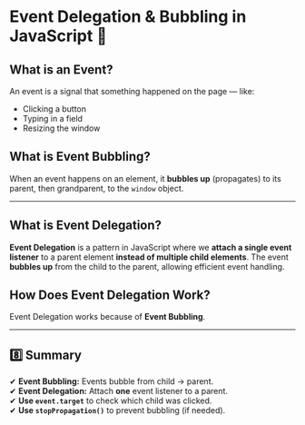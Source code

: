# **Event Delegation & Bubbling in JavaScript** 🚀  

## What is an Event?

An event is a signal that something happened on the page — like:

- Clicking a button
- Typing in a field
- Resizing the window

## **What is Event Bubbling?**
When an event happens on an element, it **bubbles up** (propagates) to its parent, then grandparent, to the `window` object.

---

## **What is Event Delegation?**
**Event Delegation** is a pattern in JavaScript where we **attach a single event listener** to a parent element **instead of multiple child elements**. The event **bubbles up** from the child to the parent, allowing efficient event handling.   


## **How Does Event Delegation Work?**
Event Delegation works because of **Event Bubbling**.

---

## **8️⃣ Summary**
✔ **Event Bubbling:** Events bubble from child → parent.  
✔ **Event Delegation:** Attach **one** event listener to a parent.  
✔ **Use `event.target`** to check which child was clicked.  
✔ **Use `stopPropagation()`** to prevent bubbling (if needed). 